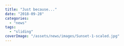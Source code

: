 ```yaml
---
title: "Just because..."
date: "2018-09-28"
categories: 
  - "news"
tags: 
  - "sliding"
coverImage: "/assets/news/images/Sunset-1-scaled.jpg"
---
```



